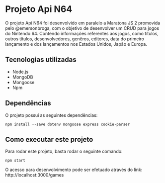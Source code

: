 
# Projeto Api N64

O projeto Api N64 foi desenvolvido em paralelo a Maratona JS 2 promovida pelo @emersonbroga, com o objetivo de desenvolver um CRUD para jogos do Nintendo 64. Contendo informações referentes aos jogos, como títulos, outros títulos, desenvolvedores, genêros, editores, data do primeiro lançamento e dos lançamentos nos Estados Unidos, Japão e Europa.

## Tecnologias utilizadas

- Node.js
- MongoDB
- Mongoose
- Npm

## Dependências

O projeto possui as seguintes dependências:

```
npm install --save dotenv mongoose express cookie-parser
```

## Como executar este projeto
Para rodar este projeto, basta rodar o seguinte comando:

```
npm start
```

O acesso para desenvolvimento pode ser efetuado através do link: http://localhost:3000/games